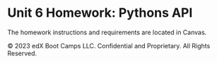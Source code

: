 # Unit 6 Homework: Pythons API
The homework instructions and requirements are located in Canvas.

© 2023 edX Boot Camps LLC. Confidential and Proprietary. All Rights Reserved.
